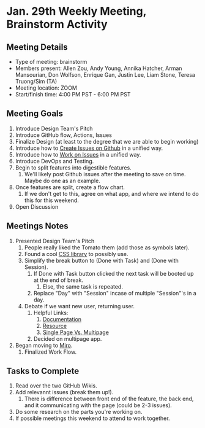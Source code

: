 # Jan. 29th Weekly Meeting, Brainstorm Activity

## Meeting Details

- Type of meeting: brainstorm
- Members present: Allen Zou, Andy Young, Annika Hatcher, Arman Mansourian, Don Wolfson, Enrique Gan, Justin Lee, Liam Stone, Teresa Truong/Sim (TA)
- Meeting location: ZOOM
- Start/finish time: 4:00 PM PST - 6:00 PM PST

## Meeting Goals

1) Introduce Design Team's Pitch
2) Introduce GitHub flow, Actions, Issues
3) Finalize Design (at least to the degree that we are able to begin working)
4) Introduce how to [Create Issues on Github](https://github.com/DonaldWolfson/cse110-w21-group29/wiki/How-to-Post-an-Issue) in a unified way.
5) Introduce how to [Work on Issues](https://github.com/DonaldWolfson/cse110-w21-group29/wiki/How-to-Work-on-an-Issue) in a unified way.
6) Introduce DevOps and Testing.
7) Begin to split features into digestible features.
   1) We'll likely post Github issues after the meeting to save on time. Maybe do one as an example.
8) Once features are split, create a flow chart.
   1) If we don't get to this, agree on what app, and where we intend to do this for this weekend.
9) Open Discussion

## Meetings Notes

1. Presented Design Team's Pitch
   1. People really liked the Tomato them (add those as symbols later).
   2. Found a cool [CSS library](https://www.getpapercss.com/) to possibly use.
   3. Simplify the break button to (Done with Task) and (Done with Session).
      1. If Done with Task button clicked the next task will be booted up at the end of break.
         1. Else, the same task is repeated.
      2. Replace "Day" with "Session" incase of multiple "Session"'s in a day.  
   4. Debate if we want new user, returning user.
      1. Helpful Links:
         1. [Documentation](https://developer.mozilla.org/en-US/docs/Web/API/Window/localStorage)
         2. [Resource](https://medium.com/datadriveninvestor/cookies-vs-local-storage-2f3732c7d977)
         3. [Single Page Vs. Multipage](https://medium.com/@NeotericEU/single-page-application-vs-multiple-page-application-2591588efe58)
      2. Decided on multipage app.
2. Began moving to [Miro](https://miro.com/app/board/o9J_lWyGFBY=/).
    1. Finalized Work Flow.

## Tasks to Complete

1. Read over the two GitHub Wikis.
2. Add relevannt issues (break them up!).
   1. There is difference between front end of the feature, the back end, and it communicating with the page (could be 2-3 issues).
3. Do some research on the parts you're working on.
4. If possible meetings this weekend to attend to work together.
